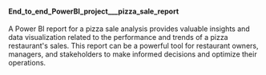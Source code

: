 #### End_to_end_PowerBI_project___pizza_sale_report
A Power BI report for a pizza sale analysis provides valuable insights and data visualization related to the performance and trends of a pizza restaurant's sales. This report can be a powerful tool for restaurant owners, managers, and stakeholders to make informed decisions and optimize their operations.
